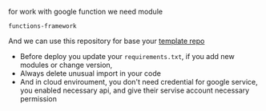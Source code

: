 for work with google function we need module
```
functions-framework
```

And we can use this repository for base your
[template repo](https://github.com/stefanbertos/for-developers-gcp-cloud-function-python)

- Before deploy you update your `requirements.txt`, if you add new modules or change version,
- Always delete unusual import in your code
- And in cloud enviroument, you don't need credential for google service, you enabled necessary api, and give their servise account necessary permission

